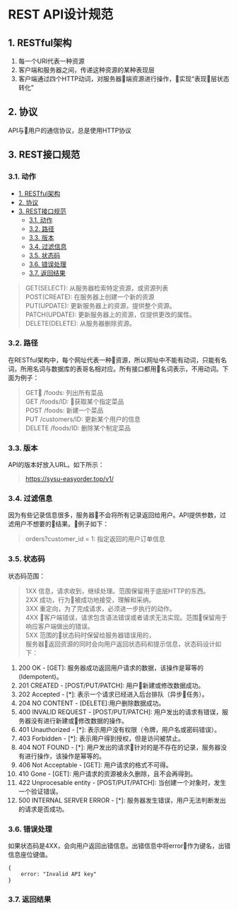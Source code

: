 # REST API设计规范

## 1. RESTful架构
1. 每一个URI代表一种资源
1. 客户端和服务器之间，传递这种资源的某种表现层
1. 客户端通过四个HTTP动词，对服务器端资源进行操作，实现“表现层状态转化”

## 2. 协议
API与用户的通信协议，总是使用HTTP协议

## 3. REST接口规范
### 3.1. 动作
<!-- TOC depthFrom:2 -->

- [1. RESTful架构](#1-restful架构)
- [2. 协议](#2-协议)
- [3. REST接口规范](#3-rest接口规范)
    - [3.1. 动作](#31-动作)
    - [3.2. 路径](#32-路径)
    - [3.3. 版本](#33-版本)
    - [3.4. 过滤信息](#34-过滤信息)
    - [3.5. 状态码](#35-状态码)
    - [3.6. 错误处理](#36-错误处理)
    - [3.7. 返回结果](#37-返回结果)

<!-- /TOC -->
> GET(SELECT): 从服务器检索特定资源，或资源列表</br>
> POST(CREATE): 在服务器上创建一个新的资源</br>
> PUT(UPDATE): 更新服务器上的资源，提供整个资源。</br>
> PATCH(UPDATE): 更新服务器上的资源，仅提供更改的属性。</br>
> DELETE(DELETE): 从服务器删除资源。</br>

### 3.2. 路径
在RESTful架构中，每个网址代表一种资源，所以网址中不能有动词，只能有名词，所用名词与数据库的表哥名相对应。所有接口都用名词表示，不用动词。下面为例子：
> GET /foods: 列出所有菜品</br>
> GET /foods/ID: 获取某个指定菜品</br>
> POST /foods: 新建一个菜品</br>
> PUT /customers/ID: 更新某个用户的信息</br>
> DELETE /foods/ID: 删除某个制定菜品</br>

### 3.3. 版本
API的版本好放入URL。如下所示：
> https://sysu-easyorder.top/v1/

### 3.4. 过滤信息
因为有些记录信息很多，服务器不会将所有记录返回给用户。API提供参数，过滤用户不想要的结果。例子如下：
> orders?customer_id = 1: 指定返回的用户订单信息

### 3.5. 状态码
状态码范围：
> 1XX 信息，请求收到，继续处理。范围保留用于底层HTTP的东西。</br>
> 2XX 成功，行为被成功地接受，理解和采纳。</br>
> 3XX 重定向，为了完成请求，必须进一步执行的动作。</br>
> 4XX 客户端错误，请求包含语法错误或者请求无法实现。范围保留用于响应客户端做出的错误。</br>
> 5XX 范围的状态码时保留给服务器错误用的，</br>
服务器返回资源的同时会向用户返回状态码和提示信息，状态码设计如下：
1. 200 OK - [GET]: 服务器成功返回用户请求的数据，该操作是幂等的(Idempotent)。
1. 201 CREATED - [POST/PUT/PATCH]: 用户新建或修改数据成功。
1. 202 Accepted - [*]: 表示一个请求已经进入后台排队（异步任务）。
1. 204 NO CONTENT - [DELETE]:用户删除数据成功。
1. 400 INVALID REQUEST - [POST/PUT/PATCH]: 用户发出的请求有错误，服务器没有进行新建或修改数据的操作。
1. 401 Unauthorized - [*]: 表示用户没有权限（令牌，用户名或密码错误）。
1. 403 Forbidden - [*]: 表示用户得到授权，但是访问被禁止。
1. 404 NOT FOUND - [*]: 用户发出的请求针对的是不存在的记录，服务器没有进行操作，该操作是幂等的。
1. 406 Not Acceptable - [GET]: 用户请求的格式不可得。
1. 410 Gone - [GET]: 用户请求的资源被永久删除，且不会再得到。
1. 422 Unprocesable entity - [POST/PUT/PATCH]: 当创建一个对象时，发生一个验证错误。
1. 500 INTERNAL SERVER ERROR - [*]: 服务器发生错误，用户无法判断发出的请求是否成功。

### 3.6. 错误处理
如果状态码是4XX，会向用户返回出错信息。出错信息中将error作为键名，出错信息座位键值。
```http
{
    error: "Invalid API key"
}
```
### 3.7. 返回结果
